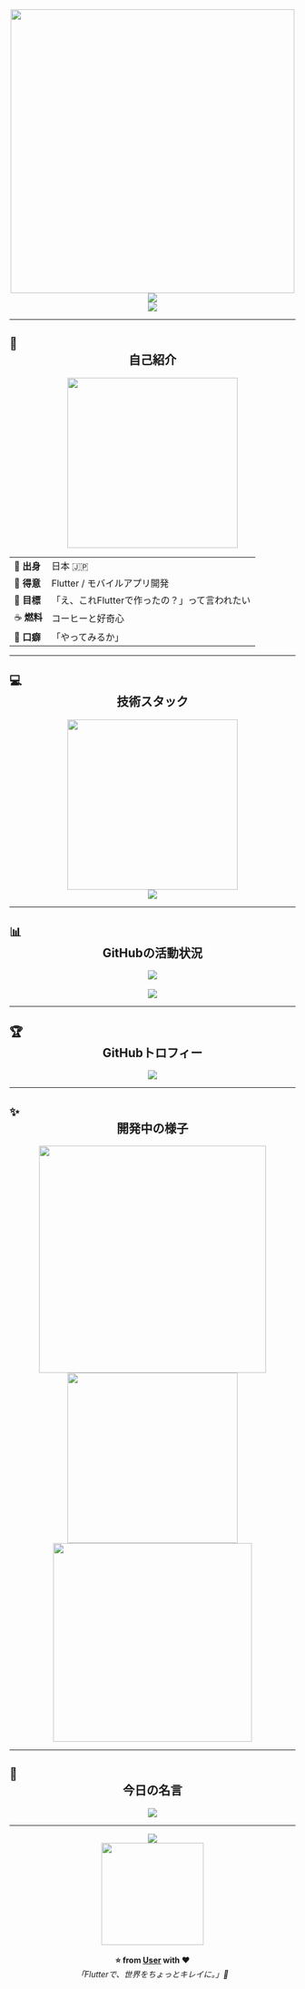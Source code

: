 <div align="center">
  <img src="https://media.tenor.com/gWjZKD0LKw8AAAAd/coding-programming.gif" width="500"/>
</div>

<div align="center">
  <img src="https://capsule-render.vercel.app/api?type=waving&color=gradient&customColorList=0,2,2,5,30&height=150&section=header&animation=twinkling" />
</div>

<div align="center">
  <img src="https://readme-typing-svg.herokuapp.com?font=Noto+Sans+JP&size=32&duration=3000&pause=1500&color=F7F308&center=true&vCenter=true&width=700&lines=こんにちは%EF%BC%81+User+です+%F0%9F%91%8B;Flutter%E3%81%A7%E3%82%A2%E3%83%97%E3%83%AA%E4%BD%9C%E3%82%8A%E3%81%BE%E3%81%8F%E3%82%8A+%F0%9F%93%8A;GitHub+%E6%B4%BB%E5%8B%95%E4%B8%AD%EF%BC%81+%E2%9A%A1%E2%9A%A1" />
</div>

---

## 🌟 <div align="center">自己紹介</div>

<div align="center">
  <img src="https://media.tenor.com/0AV2D2HdnN4AAAAC/kawaii-anime.gif" width="300" />
</div>

<div align="center">

|  |  |
|---|---|
| 🗾 **出身** | 日本 🇯🇵 |
| 📱 **得意** | Flutter / モバイルアプリ開発 |
| 🎯 **目標** | 「え、これFlutterで作ったの？」って言われたい |
| ☕ **燃料** | コーヒーと好奇心 |
| 💬 **口癖** | 「やってみるか」 |

</div>

---

## 💻 <div align="center">技術スタック</div>

<div align="center">
  <img src="https://media.tenor.com/4F1bTbJVaEAAAAAC/typing-code.gif" width="300" />
</div>

<div align="center">
  <img src="https://skillicons.dev/icons?i=flutter,dart,firebase,supabase,postgresql,sqlite,vscode,git,github,postman,figma,xd,photoshop,ts,js,ruby,rails,html,css" />
</div>

---

## 📊 <div align="center">GitHubの活動状況</div>

<div align="center">
  <img src="https://github-readme-streak-stats.herokuapp.com/?user=user&theme=transparent&border_radius=10&starting_year=2020" />
</div>

<br/>

<div align="center">
  <img src="https://github-readme-activity-graph.vercel.app/graph?username=user&custom_title=Userのアクティビティグラフ&bg_color=0d1117&color=F7F308&line=F7F308&point=FFFFFF&area=true&hide_border=true" />
</div>

---

## 🏆 <div align="center">GitHubトロフィー</div>

<div align="center">
  <img src="https://github-profile-trophy.vercel.app/?username=user&theme=radical&no-bg=true&no-frame=true&column=6&title=Commit,Commits,PullRequest,Stars,Fork" />
</div>

---

## ✨ <div align="center">開発中の様子</div>

<div align="center">
  <img src="https://media.tenor.com/x8v1oNUOmg4AAAAd/rickroll-roll.gif" width="400" />
  <br/>
  <img src="https://media.tenor.com/HQ3Qb7YQMPYAAAAC/anime-girl.gif" width="300" />
  <br/>
  <img src="https://media.tenor.com/1h6u6WFKzKgAAAAC/hacking.gif" width="350" />
</div>

---

## 💬 <div align="center">今日の名言</div>

<div align="center">
  <img src="https://quotes-github-readme.vercel.app/api?type=horizontal&theme=dark" />
</div>

---

<div align="center">
  <img src="https://capsule-render.vercel.app/api?type=waving&color=gradient&customColorList=0,2,2,5,30&height=120&section=footer&animation=twinkling" />
</div>

<div align="center">
  <img src="https://media.tenor.com/Wx9IEmZZXSoAAAAi/peach-goma.gif" width="180"/>
  <br/><br/>
  <strong>⭐️ from <a href="https://github.com/user">User</a> with ❤️</strong><br/>
  <em>「Flutterで、世界をちょっとキレイに。」🦋</em>
</div>
